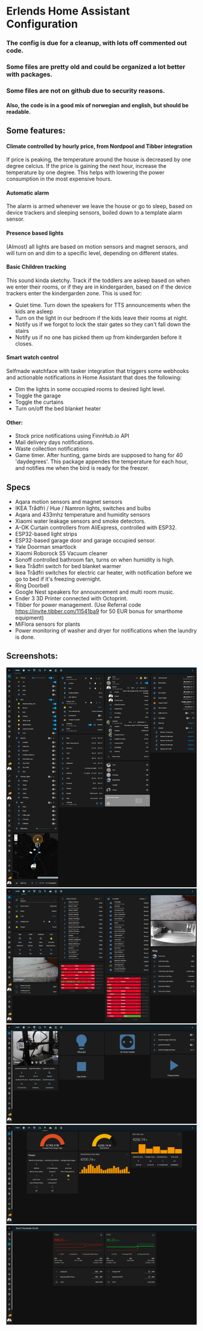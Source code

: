 # Erlends Home Assistant Configuration

### The config is due for a cleanup, with lots off commented out code.
### Some files are pretty old and could be organized a lot better with packages.



### Some files are not on github due to security reasons.
#### Also, the code is in a good mix of norwegian and english, but should be readable. 

## Some features:

#### Climate controlled by hourly price, from Nordpool and Tibber integration
If price is peaking, the temperature around the house is decreased by one degree celcius. If the price is gaining the next hour, increase the temperature by one degree.
This helps with lowering the power consumption in the most expensive hours.

#### Automatic alarm
The alarm is armed whenever we leave the house or go to sleep, based on device trackers and sleeping sensors, boiled down to a template alarm sensor.

#### Presence based lights
(Almost) all lights are based on motion sensors and magnet sensors, and will turn on and dim to a specific level, depending on different states.

#### Basic Children tracking
This sound kinda sketchy.
Track if the toddlers are asleep based on when we enter their rooms, or if they are in kindergarden, based on if the device trackers enter the kindergarden zone.
This is used for:
- Quiet time. Turn down the speakers for TTS announcements when the kids are asleep 
- Turn on the light in our bedroom if the kids leave their rooms at night.  
- Notify us if we forgot to lock the stair gates so they can't fall down the stairs
- Notify us if no one has picked them up from kindergarden before it closes.


#### Smart watch control
Selfmade watchface with tasker integration that triggers some webhooks and actionable notifications in Home Assistant that does the following:
- Dim the lights in some occupied rooms to desired light level.
- Toggle the garage
- Toggle the curtains
- Turn on/off the bed blanket heater

#### Other:
- Stock price notifications using FinnHub.io API
- Mail delivery days notifications.
- Waste collection notifications
- Game timer. After hunting, game birds are supposed to hang for 40 'daydegrees'. This package appendes the temperature for each hour, and notifies me when the bird is ready for the freezer.

## Specs

- Aqara motion sensors and magnet sensors
- IKEA Trådfri / Hue / Namron lights, switches and bulbs
- Aqara and 433mhz temperature and humidity sensors
- Xiaomi water leakage sensors and smoke detectors.
- A-OK Curtain controllers from AliExpress, controlled with ESP32.
- ESP32-based light strips
- ESP32-based garage door and garage occupied sensor.
- Yale Doorman smartlock
- Xiaomi Roborock S5 Vacuum cleaner
- Sonoff controlled bathroom fan, turns on when humidity is high.
- Ikea Trådfri switch for bed blanket warmer 
- Ikea Trådfri switches for electric car heater, with notification before we go to bed if it's freezing overnight.
- Ring Doorbell
- Google Nest speakers for announcement and multi room music.
- Ender 3 3D Printer connected with Octoprint.
- Tibber for power management. (Use Referral code https://invite.tibber.com/11541ba9 for 50 EUR bonus for smarthome equipment)
- MiFlora sensors for plants
- Power monitoring of washer and dryer for notifications when the laundry is done.


## Screenshots: 

![Home](screenshotHome.png)
![Security](screenshotSecurity.png)
![Printer](screenshotPrinter.png)
![Power](screenshotpower.png)
![Stocks](screenshotStocks.png)

